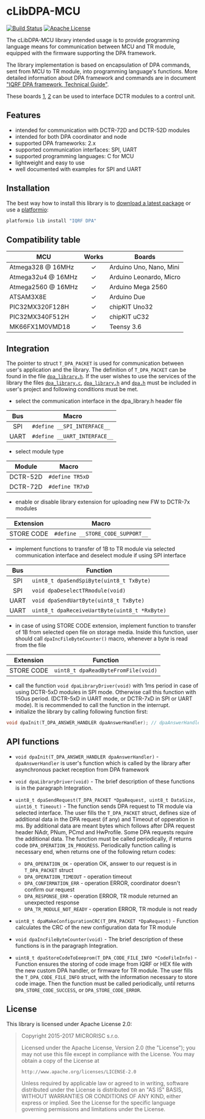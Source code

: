 # cLibDPA-MCU

[![Build Status](https://travis-ci.org/iqrfsdk/clibdpa-mcu.svg?branch=develop)](https://travis-ci.org/iqrfsdk/clibdpa-mcu)
[![Apache License](https://img.shields.io/badge/license-APACHE2-blue.svg)](https://github.com/iqrfsdk/clibdpa-mcu/blob/master/LICENSE)

The cLibDPA-MCU library intended usage is to provide programming language means for communication between MCU and TR module, equipped with the firmware supporting the DPA framework.
  
The library implementation is based on encapsulation of DPA commands, sent from MCU to TR module, into programming language's functions. More detailed information about DPA framework and commands are in document ["IQRF DPA framework, Technical Guide"](http://www.iqrf.org/support/download&kat=54&ids=481).

These boards [1](http://iqrf.org/weben/index.php?sekce=products&id=iqrf-bb-01&ot=development-tools&ot2=development-kits), [2](http://iqrf.org/weben/index.php?sekce=products&id=iqrf-bb-02&ot=development-tools&ot2=development-kits) can be used to interface DCTR modules to a control unit.

## Features

- intended for communication with DCTR-72D and DCTR-52D modules
- intended for both DPA coordinator and node
- supported DPA frameworks: 2.x
- supported communication interfaces: SPI, UART
- supported programming languages: C for MCU
- lightweight and easy to use
- well documented with examples for SPI and UART

## Installation

The best way how to install this library is to [download a latest package](https://github.com/iqrfsdk/clibdpa-mcu/releases) or use a [platformio](http://platformio.org/lib/show/1169/IQRF%20DPA):

```bash
platformio lib install "IQRF DPA"
```

## Compatibility table

|         MCU        |  Works |            Boards            |
| ------------------ | :----: | ---------------------------- |
| Atmega328 @ 16MHz  |    ✓   | Arduino Uno, Nano, Mini      |
| Atmega32u4 @ 16MHz |    ✓   | Arduino Leonardo, Micro      |
| Atmega2560 @ 16MHz |    ✓   | Arduino Mega 2560            |
| ATSAM3X8E          |    ✓   | Arduino Due                  |
| PIC32MX320F128H    |    ✓   | chipKIT Uno32                |
| PIC32MX340F512H    |    ✓   | chipKIT uC32                 |
| MK66FX1M0VMD18     |    ✓   | Teensy 3.6                   |

## Integration

The pointer to struct ```T_DPA_PACKET``` is used for communication between user's application and the library. The definition of ```T_DPA_PACKET``` can be found in the file [```dpa_library.h```](https://github.com/iqrfsdk/clibdpa-mcu/blob/develop/src/dpa_library.h). If the user wishes to use the services of the library the files [```dpa_library.c```](https://github.com/iqrfsdk/clibdpa-mcu/blob/develop/src/dpa_library.c), [```dpa_library.h```](https://github.com/iqrfsdk/clibdpa-mcu/blob/develop/src/dpa_library.h) and [```dpa.h```](https://github.com/iqrfsdk/clibdpa-mcu/blob/develop/src/DPA.h) must be included in user's project and following conditions must be met.

- select the communication interface in the dpa_library.h header file

| Bus  |              Macro               |
| :--: | -------------------------------- |
| SPI  | ```#define __SPI_INTERFACE__```  |
| UART | ```#define __UART_INTERFACE__``` |

- select module type

|  Module  |        Macro       |
| :------: | ------------------ |
| DCTR-52D | ```#define TR5xD```|
| DCTR-72D | ```#define TR7xD```|

- enable or disable library extension for uploading new FW to DCTR-7x modules

|  Extension  |               Macro                 |
| :---------: | ----------------------------------- |
|  STORE CODE | ```#define __STORE_CODE_SUPPORT__```|

- implement functions to transfer of 1B to TR module via selected communication interface and deselect module if using SPI interface

| Bus  |                      Function                     |
| :--: | ------------------------------------------------- |
| SPI  | ```uint8_t dpaSendSpiByte(uint8_t TxByte)```      |
| SPI  | ```void dpaDeselectTRmodule(void)```              |
| UART | ```void dpaSendUartByte(uint8_t TxByte)```        |
| UART | ```uint8_t dpaReceiveUartByte(uint8_t *RxByte)``` |	

- in case of using STORE CODE extension, implement function to transfer of 1B from selected open file on storage media. Inside this function, user should call ```dpaIncFileByteCounter()``` macro, whenever a byte is read from the file

|  Extension  |               Function                 |
| :---------: | -------------------------------------- |
|  STORE CODE | ```uint8_t dpaReadByteFromFile(void)```|

- call the function ```void dpaLibraryDriver(void)``` with 1ms period in case of using DCTR-5xD modules in SPI mode. Otherwise call this function with 150us period. (DCTR-5xD in UART mode, or DCTR-7xD in SPI or UART mode). It is recommended to call the function in the interrupt.
- initialize the library by calling following function first:
```c
void dpaInit(T_DPA_ANSWER_HANDLER dpaAnswerHandler); // dpaAnswerHandler is user's function which is called by the library after asynchronous packet reception from DPA framework
```

## API functions
- ```void dpaInit(T_DPA_ANSWER_HANDLER dpaAnswerHandler)``` - ```dpaAnswerHandler``` is user's function which is called by the library after asynchronous packet reception from DPA framework
- ```void dpaLibraryDriver(void)``` - The brief description of these functions is in the paragraph Integration.
- ```uint8_t dpaSendRequest(T_DPA_PACKET *DpaRequest, uint8_t DataSize, uint16_t Timeout)``` - The function sends DPA request to TR module via selected interface. The user fills the ```T_DPA_PACKET``` struct, defines size of additional data in the DPA request (if any) and Timeout of opperation in ms. By additional data are meant bytes which follows after DPA request header NAdr, PNum, PCmd and HwProfile. Some DPA requests require the additional data. The function must be called periodically, if returns code ```DPA_OPERATION_IN_PROGRESS```. Periodically function calling is necessary end, when returns one of the following return codes:
    - ```DPA_OPERATION_OK``` - operation OK, answer to our request is in ```T_DPA_PACKET``` struct
    - ```DPA_OPERATION_TIMEOUT```  - operation timeout
    - ```DPA_CONFIRMATION_ERR```  - operation ERROR, coordinator doesn't confirm our request
    - ```DPA_RESPONSE_ERR```  - operation ERROR, TR module returned an unexpected response
    - ```DPA_TR_MODULE_NOT_READY```  - operation ERROR, TR module is not ready    

- ```uint8_t dpaMakeConfigurationCRC(T_DPA_PACKET *DpaRequest)``` - Function calculates the CRC of the new configuration data for TR module
- ```void dpaIncFileByteCounter(void)``` - The brief description of these functions is in the paragraph Integration.
- ```uint8_t dpaStoreCodeToEeeprom(T_DPA_CODE_FILE_INFO *CodeFileInfo)``` - Function ensures the storing of code image from IQRF or HEX file with the new custom DPA handler, or firmware for TR module. The user fills the ```T_DPA_CODE_FILE_INFO``` struct, with the information necessary to store code image. Then the function must be called periodically, until returns ```DPA_STORE_CODE_SUCCESS```, or ```DPA_STORE_CODE_ERROR```. 

## License
This library is licensed under Apache License 2.0:

 > Copyright 2015-2017 MICRORISC s.r.o.
 > 
 > Licensed under the Apache License, Version 2.0 (the "License");
 > you may not use this file except in compliance with the License.
 > You may obtain a copy of the License at
 > 
 >     http://www.apache.org/licenses/LICENSE-2.0
 > 
 > Unless required by applicable law or agreed to in writing, software
 > distributed under the License is distributed on an "AS IS" BASIS,
 > WITHOUT WARRANTIES OR CONDITIONS OF ANY KIND, either express or implied.
 > See the License for the specific language governing permissions and
 > limitations under the License.
